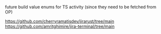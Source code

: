 future build value enums for TS activity (since they need to be fetched from OP)

https://github.com/cherryramatisdev/jirarust/tree/main
https://github.com/amritghimire/jira-terminal/tree/main
